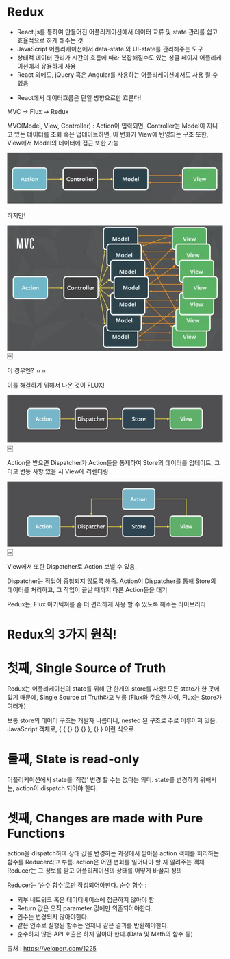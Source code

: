 # Redux
- React.js를 통하여 만들어진 어플리케이션에서 데이터 교류 및 state 관리를 쉽고 효율적으로 하게 해주는 것
- JavaScript 어플리케이션에서 data-state 와 UI-state를 관리해주는 도구
- 상태적 데이터 관리가 시간의 흐름에 따라 복잡해질수도 있는 싱글 페이지 어플리케이션에서 유용하게 사용
- React 외에도, jQuery 혹은 Angular를 사용하는 어플리케이션에서도 사용 될 수 있음

* React에서 데이터흐름은 단일 방향으로만 흐른다!

MVC -> Flux -> Redux

MVC(Model, View, Controller)
: Action이 입력되면, Controller는 Model이 지니고 있는 데이터를 조회 혹은 업데이트하면, 이 변화가 View에 반영되는 구조 또한, View에서 Model의 데이터에 접근 또한 가능


![MVC1](./images/MVC.png)



하지만!



![MVC2](./images/MVC2.png)￼

이 경우엔? ㅠㅠ

이를 해결하기 위해서 나온 것이 FLUX!

![Flux1](./images/flux.png)￼

Action을 받으면 Dispatcher가 Action들을 통제하여 Store의 데이터를 업데이트, 그리고 변동 사항 있을 시 View에 리렌더링

![Flux2](./images/flux2.png)￼

View에서 또한 Dispatcher로 Action 보낼 수 있음.

Dispatcher는 작업이 중첩되지 않도록 해줌. Action이 Dispatcher를 통해 Store의 데이터를 처리하고, 그 작업이 끝날 때까지 다른 Action들을 대기

Redux는, Flux 아키텍쳐를 좀 더 편리하게 사용 할 수 있도록 해주는 라이브러리

# Redux의 3가지 원칙!

# 첫째, Single Source of Truth
Redux는 어플리케이션의 state를 위해 단 한개의 store를 사용!
모든 state가 한 곳에 있기 때문에, Single Source of Truth라고 부름
(Flux와 주요한 차이, Flux는 Store가 여러개)

보통 store의 데이터 구조는 개발자 나름아니, nested 된 구조로 주로 이루어져 있음.
JavaScript 객체로, { { {} {} {} }, {} } 이런 식으로

# 둘째, State is read-only
어플리케이션에서 state를 ‘직접’ 변경 할 수는 없다는 의미.
state를 변경하기 위해서는, action이 dispatch 되어야 한다.

# 셋째, Changes are made with Pure Functions
action을 dispatch하여 상태 값을 변경하는 과정에서 받아온 action 객체를 처리하는 함수를
Reducer라고 부름. 
action은 어떤 변화를 일어나야 할 지 알려주는 객체
Reducer는 그 정보를 받고 어플리케이션의 상태를 어떻게 바꿀지 정의

Reducer는 ‘순수 함수’로만 작성되어야한다.
순수 함수 :
- 외부 네트워크 혹은 데이터베이스에 접근하지 않아야 함
- Return 값은 오직 parameter 값에만 의존되어야한다.
- 인수는 변경되지 않아야한다.
- 같은 인수로 실행된 함수는 언제나 같은 결과를 반환해야한다.
- 순수하지 않은 API 호출은 하지 말아야 한다.(Data 및 Math의 함수 등)

출처 : https://velopert.com/1225
